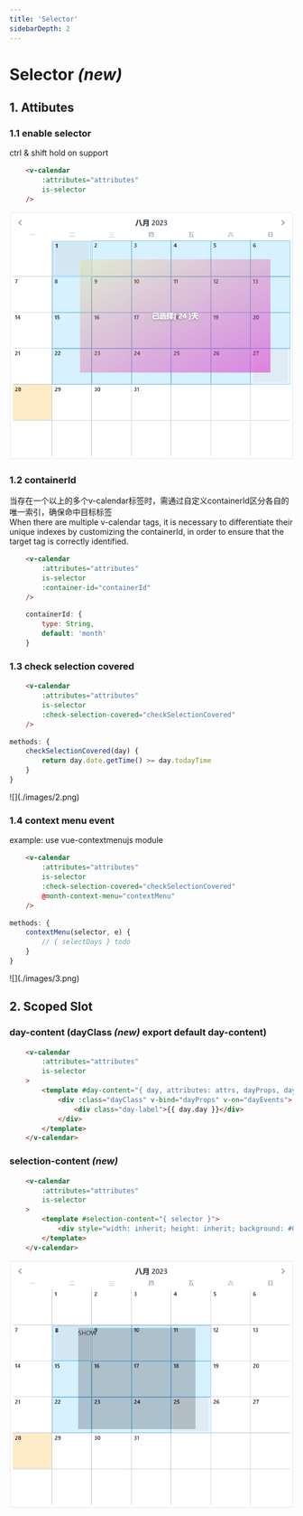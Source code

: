 ```yaml
---
title: 'Selector'
sidebarDepth: 2
---
```

# Selector <i>**(new)**</i>

## 1. Attibutes
### 1.1 enable selector
ctrl & shift hold on support

```html
    <v-calendar
        :attributes="attributes"
        is-selector
    />
```
<guide-selector-index />

![](./images/1.png)

### 1.2 containerId

当存在一个以上的多个v-calendar标签时，需通过自定义containerId区分各自的唯一索引，确保命中目标标签 <br />
When there are multiple v-calendar tags, it is necessary to differentiate their unique indexes by customizing the containerId, in order to ensure that the target tag is correctly identified. 

```html
    <v-calendar
        :attributes="attributes"
        is-selector
        :container-id="containerId"
    />
```
```js
    containerId: {
        type: String,
        default: 'month'
    }
```
<guide-selector-index container-id="month1" />

### 1.3 check selection covered
```html
    <v-calendar
        :attributes="attributes"
        is-selector
        :check-selection-covered="checkSelectionCovered"
    />
```
```js 
methods: {
    checkSelectionCovered(day) {
        return day.date.getTime() >= day.todayTime
    }
}
```
<guide-selector-index container-id="month2" check />
![](./images/2.png)

### 1.4 context menu event
example: use vue-contextmenujs module

```html
    <v-calendar
        :attributes="attributes"
        is-selector
        :check-selection-covered="checkSelectionCovered"
        @month-context-menu="contextMenu"
    />
```
```js 
methods: {
    contextMenu(selector, e) {
        // { selectDays } todo
    }
}
```

<guide-selector-index container-id="month3" menu />
![](./images/3.png)

## 2. Scoped Slot
### day-content (dayClass <i>**(new)**</i> export default day-content)


```html
    <v-calendar
        :attributes="attributes"
        is-selector
    >
        <template #day-content="{ day, attributes: attrs, dayProps, dayEvents, dayClass }">
            <div :class="dayClass" v-bind="dayProps" v-on="dayEvents">
                <div class="day-label">{{ day.day }}</div>
            </div>
        </template>
    </v-calendar>
```
<guide-selector-index slot-day container-id="month4" />

### selection-content <i>**(new)**</i>


```html
    <v-calendar
        :attributes="attributes"
        is-selector
    >
        <template #selection-content="{ selector }">
            <div style="width: inherit; height: inherit; background: #0003">SHOW</div>
        </template>
    </v-calendar>
```
<guide-selector-index slot-selection  container-id="month5" />

![](./images/4.png)